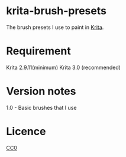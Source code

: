 # krita-brush-presets
The brush presets I use to paint in [Krita](https://krita.org/).

# Requirement
Krita 2.9.11(minimum)
Krita 3.0 (recommended) 

# Version notes

1.0 - Basic brushes that I use

# Licence
[CC0](https://creativecommons.org/publicdomain/zero/1.0/)

